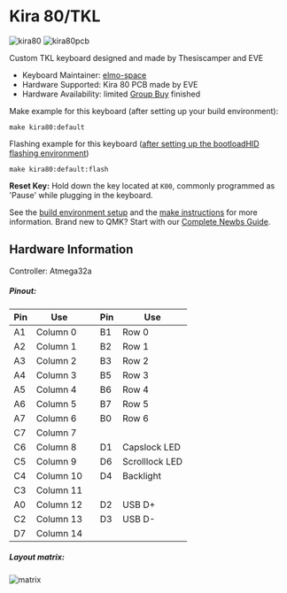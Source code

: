 # Kira 80/TKL

![kira80](https://i.imgur.com/QnGKnam.jpg)
![kira80pcb](https://i.imgur.com/wrEZhg5.jpg)

Custom TKL keyboard designed and made by Thesiscamper and EVE

* Keyboard Maintainer: [elmo-space](https://github.com/elmo-space)
* Hardware Supported: Kira 80 PCB made by EVE
* Hardware Availability: limited [Group Buy](https://geekhack.org/index.php?topic=96381.0) finished

Make example for this keyboard (after setting up your build environment):

    make kira80:default

Flashing example for this keyboard ([after setting up the bootloadHID flashing environment](https://docs.qmk.fm/#/flashing_bootloadhid))

    make kira80:default:flash

**Reset Key:** Hold down the key located at `K00`, commonly programmed as 'Pause' while plugging in the keyboard.

See the [build environment setup](https://docs.qmk.fm/#/getting_started_build_tools) and the [make instructions](https://docs.qmk.fm/#/getting_started_make_guide) for more information. Brand new to QMK? Start with our [Complete Newbs Guide](https://docs.qmk.fm/#/newbs).

## Hardware Information

Controller: Atmega32a

##### Pinout:

|Pin|Use||Pin|Use
|-|-|-|-|-|
|A1|Column 0||B1|Row 0|
|A2|Column 1||B2|Row 1|
|A3|Column 2||B3|Row 2|
|A4|Column 3||B5|Row 3|
|A5|Column 4||B6|Row 4|
|A6|Column 5||B7|Row 5|
|A7|Column 6||B0|Row 6|
|C7|Column 7|
|C6|Column 8||D1|Capslock LED|
|C5|Column 9||D6|Scrolllock LED|
|C4|Column 10||D4|Backlight|
|C3|Column 11|
|A0|Column 12||D2|USB D+|
|C2|Column 13||D3|USB D-|
|D7|Column 14|

##### Layout matrix:

![matrix](https://i.imgur.com/FqjTNQS.png)